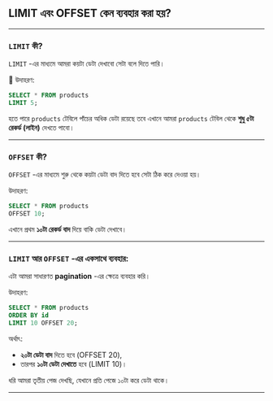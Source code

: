 ## LIMIT এবং OFFSET কেন ব্যবহার করা হয়?
---

### `LIMIT` কী?

`LIMIT` -এর মাধ্যমে আমরা কয়টা ডেটা দেখাবো সেটা বলে দিতে পারি।

🧾 উদাহরণ:

```sql
SELECT * FROM products
LIMIT 5;
```

হতে পারে `products` টেবিলে পাঁচের অধিক ডেটা রয়েছে তবে এখানে আমরা `products` টেবিল থেকে **শুধু ৫টা রেকর্ড (লাইন)** দেখতে পাবো।

---

### `OFFSET` কী?

`OFFSET` -এর মাধ্যমে শুরু থেকে কয়টা ডেটা বাদ দিতে হবে সেটা ঠিক করে দেওয়া হয়।

উদাহরণ:

```sql
SELECT * FROM products
OFFSET 10;
```

এখানে প্রথম **১০টা রেকর্ড বাদ** দিয়ে বাকি ডেটা দেখাবে।

---

### `LIMIT` আর `OFFSET` -এর একসাথে ব্যবহার:

এটা আমরা সাধারণত **pagination** -এর ক্ষেত্রে ব্যবহার করি।

উদাহরণ:

```sql
SELECT * FROM products
ORDER BY id
LIMIT 10 OFFSET 20;
```

অর্থাৎ:

* **২০টা ডেটা বাদ** দিতে হবে (OFFSET 20),
* তারপর **১০টা ডেটা দেখাতে** হবে (LIMIT 10)।

ধরি আমরা তৃতীয় পেজ দেখছি, যেখানে প্রতি পেজে ১০টা করে ডেটা থাকে।

---

